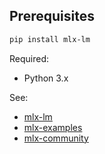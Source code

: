 ## Prerequisites

```bash
pip install mlx-lm
```

Required:
- Python 3.x

See:

- [mlx-lm](https://pypi.org/project/mlx-lm/)
- [mlx-examples](https://github.com/ml-explore/mlx-examples)
- [mlx-community](https://huggingface.co/mlx-community)